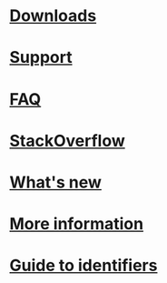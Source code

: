 # [Downloads](/resources-tools-downloads.md)
# [Support](/resources-support.md)
# [FAQ](/bot-framework-faq.md)
# [StackOverflow](http://stackoverflow.com/questions/tagged/botframework)
# [What's new](/whats-new.md)
# [More information](/resources-design-develop-contributions.md)
# [Guide to identifiers](~/resources-identifiers-guide.md)
<!--## [Tools](~/resources/tools.md)-->